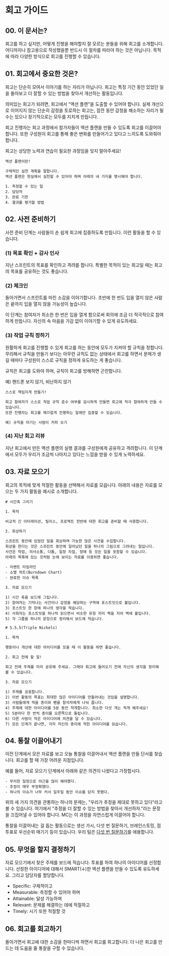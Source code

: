 # 회고 가이드

## 00. 이 문서는?

회고를 하고 싶지만, 어떻게 진행을 해야할지 잘 모르는 분들을 위해 회고를 소개합니다. 어디까지나 참고용으로 작성했을뿐 반드시 이 절차를 따라야 하는 것은 아닙니다. 목적에 따라 다양한 방식으로 회고를 진행할 수 있습니다.



## 01. 회고에서 중요한 것은?

회고는 단순히 모여서 이야기를 하는 자리가 아닙니다. 회고는 특정 기간 동안 있었던 일을 돌아보고 더 잘할 수 있는 방법을 찾아서 개선하는 활동입니다.

의미있는 회고가 되려면, 회고에서 "액션 플랜"을 도출할 수 있어야 합니다. 실제 개선으로 이어지지 않는 단순히 감정을 토로하는 회고는, 잠깐 동안 감정을 해소하는 자리가 될 수는 있으나 장기적으로는 모두를 지치게 만듭니다.

회고 진행자는 회고 과정에서 참가자들이 액션 플랜을 만들 수 있도록 회고를 이끌어야 합니다. 또한 구성원이 회고를 통해 좋은 변화를 만들어가고 있다고 느끼도록 도와줘야 합니다.

회고는 상당한 노력과 연습이 필요한 과정임을 잊지 말아주세요!

```
액션 플랜이란!

구체적인 실천 계획을 말합니다.
액션 플랜은 현실에서 실천할 수 있어야 하며 아래의 네 가지를 명시해야 합니다.

1. 측정할 수 있는 일
2. 담당자
3. 완료 기한
4. 결과를 평가할 방법
```



## 02. 사전 준비하기

사전 준비 단계는 사람들이 손 쉽게 회고에 집중하도록 만듭니다. 이런 활동을 할 수 있습니다.

### (1) 목표 확인 + 감사 인사

지난 스프린트의 목표를 확인하고 격려를 합니다. 특별한 목적이 있는 회고일 때는 회고의 목표를 공유하는 것도 좋습니다.

### (2) 체크인

돌아가면서 스프린트를 마친 소감을 이야기합니다. 초반에 한 번도 입을 열지 않은 사람은 끝까지 입을 열지 않을 가능성이 높습니다.

이 단계는 참여자가 최소한 한 번은 입을 열게 함으로써 회의에 조금 더 적극적으로 참여하게 만듭니다. 자신의 속 마음을 가감 없이 이야기할 수 있게 유도하세요.

### (3) 작업 규칙 정하기

원활하게 회고를 진행할 수 있게 회고를 하는 동안에 모두가 지켜야 할 규칙을 정합니다. 무리해서 규칙을 만들기 보다는 아무런 규칙도 없는 상태에서 회고를 하면서 문제가 생길 때마다 구성원이 스스로 규칙을 정하게 유도하는 게 좋습니다.

규칙은 회고를 도와야 하며, 규칙이 회고를 방해하면 곤란합니다.

예) 핸드폰 보지 않기, 비난하지 않기

```
스스로 책임지게 만들기!

회고 참여자가 스스로 작업 규칙 준수 여부를 감시하게 만들면 회고에 적극 참여하게 만들 수 있습니다.
또한 진행자는 회고를 매끄럽게 진행하는 일에만 집중할 수 있습니다.

예) 규칙을 어기는 사람이 커피 쏘기
```

### (4) 지난 회고 리뷰

지난 회고에서 만든 액션 플랜의 실행 결과를 구성원에게 공유하고 격려합니다. 이 단계에서 모두가 우리가 조금씩 나아지고 있다는 느낌을 받을 수 있게 노력하세요.



## 03. 자료 모으기

회고의 목적에 맞게 적절한 활동을 선택해서 자료를 모읍니다. 아래의 내용은 자료를 모으는 두 가지 활동을 예시로 소개합니다.

```
# 시간축 그리기

1. 목적

비교적 긴 이터레이션, 릴리스, 프로젝트 전반에 대한 회고를 준비할 때 사용합니다.

2. 회상하기

스프린트 동안에 있었던 일을 회상하며 가능한 많은 사건을 수집합니다.
회상을 한다는 것은 스프린트 동안에 일어났던 일을 하나의 그림으로 그려내는 일입니다.
사건은 작업, 의사소통, 다툼, 일정 차질, 장애 등 모든 일을 포함할 수 있습니다.
아래의 목록에 있는 것처럼 눈에 보이는 자료를 이용하면 좋습니다.

- 이벤트 타임라인
- 소멸 차트(Burndown Chart)
- 완료한 이슈 목록

3. 자료 모으기

1) 시간 축을 보드에 그립니다.
2) 참여자는 기억나는 사건이나 감정을 해당하는 구역에 포스트잇으로 붙입니다.
3) 포스트잇 한 장에 하나의 생각을 적습니다.
4) 사회자는 포스트잇을 하나씩 읽으면서 비슷한 유형 끼리 짝을 지어 벽에 붙입니다.
5) 각 그룹을 하나의 문장으로 정리해서 보드에 적습니다.
```

```
# 5.5.5(Triple Nickels)

1. 목적

행동이나 개선에 대한 아이디어를 모을 때 이 활동을 하면 좋습니다.

2. 회고 전에 할 일!

회고 전에 주제를 미리 공유해 주세요. 그래야 회고에 들어오기 전에 자신의 생각을 정리해 볼 수 있습니다.

3. 자료 모으기

1) 주제를 공표합니다.
2) 이번 활동의 목표는 최대한 많은 아이디어를 만들어내는 것임을 설명합니다.
3) 사람들에게 적을 종이와 펜을 참석자에게 나눠 줍니다.
4) 주제에 대한 아이디어를 5분 동안 적게합니다. 최소한 다섯 개는 적게 해주세요!
5) 5분마다 한 번씩 종이를 오른쪽으로 돌립니다.
6) 다른 사람이 적은 아이디어에 의견을 달 수 있습니다.
7) 모든 단계가 끝나면, 각자 자신의 종이에 적힌 아이디어를 읽습니다.
```



## 04. 통찰 이끌어내기

이전 단계에서 모은 자료를 보고 오늘 통찰을 이끌어내서 액션 플랜을 만들 단서를 찾습니다. 회고를 할 때 가장 어려운 지점입니다.

예를 들어, 자료 모으기 단계에서 아래와 같은 의견이 나왔다고 가정합시다.

```
- 무리한 일정으로 야근을 많이 해야했다.
- 추정이 매우 부정확했다.
- 하나의 이슈가 너무 커서 일주일 동안 이슈를 닫지 못했다.
```

위의 세 가지 의견을 관통하는 하나의 문제는, "우리가 추정을 제대로 못하고 있다"라고 볼 수 있습니다. 여기에서 "추정을 더 잘할 수 있는 방법을 찾아서 개선하자."라는 문장을 끄집어낼 수 있어야 합니다. MC는 이 과정을 자연스럽게 이끌어야 합니다.

통찰을 이끌어내는 걸 돕는 활동으로는 생선 가시, 다섯 번 질문하기, 브레인스토밍, 점 투표로 우선순위 매기기 등이 있습니다. 우리 팀은 [다섯 번 질문하기](https://brunch.co.kr/@bookfit/3239)를 애용합니다.



## 05. 무엇을 할지 결정하기

자료 모으기에서 찾은 주제를 보드에 적습니다. 투표를 하여 하나의 아이디어를 선정합니다. 선정한 아이디어에 대해서 SMART(↓)한 액션 플랜을 만들 수 있도록 유도하세요. 그리고 담당자를 할당합니다.

- Specific: 구체적이고
- Measurable: 측정할 수 있어야 하며
- Attainable: 달성 가능하며
- Relevant: 문제를 해결하는 데에 적절하고
- Timely: 시기 또한 적절할 것



## 06. 회고를 회고하기

돌아가면서 회고에 대한 소감을 한마디씩 하면서 회고를 회고합니다. 더 나은 회고를 만드는 데 도움을 줄 통찰을 구할 수 있습니다.



